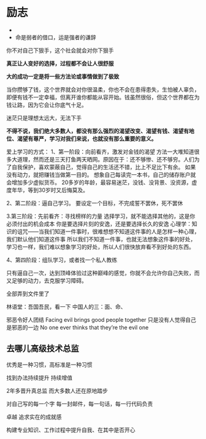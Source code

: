 # 励志

- 
- 命是弱者的借口，运是强者的谦辞



你不对自己下狠手，这个社会就会对你下狠手

**真正让人变好的选择，过程都不会让人很舒服**

**大的成功一定是将一些方法论或事情做到了极致**

当你攒够了钱，这个世界就会对你很温柔，你也不会在患得患失，生怕被人辜负，即便有钱不一定幸福，但离开谁你都能从容开始。钱虽然很俗，但这个世界都在为钱让路，因为它会让你底气十足。

迷茫只是理想太远大，无法下手

**不得不说，我们绝大多数人，都没有那么强烈的渴望改变、渴望有钱、渴望有地位、渴望有尊严，学习对我们来说，也就没有那么重要的意义。**

爱上学习的方式：
1、第一阶段：向前看齐，激发对金钱的渴望
方法一大堆知道很多大道理，然而还是三天打鱼两天晒网。原因在于：还不够惨、还不够穷。人们为了自我保护，喜欢蒙蔽自己，觉得自己的生活还不错，比上不足比下有余。
如果没有动力，就把赚钱当做第一目的。
想象自己每读完一本书，自己的储存账户就会增加多少虚拟货币。
20多岁的年龄，最容易迷茫，没钱、没背景、没资源，虚度年华，等到30岁时又后悔莫及。

2、第二阶段：逼自己学习。
要设定一个目标，不完成誓不罢休，死不罢休

3.第三阶段：先前看齐：寻找榜样的力量
选择学习，就不能选择其他的，这是你必须付出的机会成本
你是要选择片刻的安逸，还是要选择长久的安逸
心理学：知识的诅咒——当我们知道一件事时，很难想想不知道这件事的人是怎样一种心理，我们默认他们知道这件事
所以我们不知道一件事，也就无法想象这件事的好处，学习也一样，我们难以想象学习的好处，所以人们很快放弃看不到好处的东西。

4、第四阶段：组队学习，或者找一个私人教练

只有逼自己一次，达到顶峰体验过这种巅峰的感觉，你就不会允许你自己失败，而又足够的动力，去克服学习障碍。

全部弄到文件里了

林语堂：吾国吾民，看一下
中国人的三：面、命、

邪恶令好人团结
Facing evil brings good people together
只是没有人觉得自己是邪恶的一边
No one ever thinks that they’re the evil one





## 去哪儿高级技术总监

优秀是一种习惯，高标准是一种习惯

找到办法持续提升 持续增值

2年多晋升真总监 而大多数人还在原地踏步

对自己写的每一个字 每一封邮件，每一句话，每一行代码负责

卓越 追求实在的成就感

构建专业知识、工作过程中提升自我、在其中是否开心

